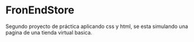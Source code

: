 # FronEndStore
Segundo proyecto de práctica aplicando css y html, se esta simulando una pagina de una tienda virtual basica.
